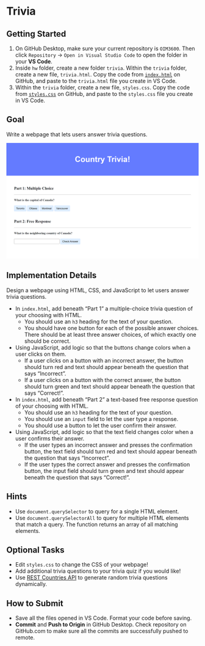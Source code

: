 # Trivia

## Getting Started

1. On GitHub Desktop, make sure your current repository is `OIM3600`. Then click `Repository` -> `Open in Visual Studio Code` to open the folder in your **VS Code**.
2. Inside `hw` folder, create a new folder `trivia`. Within the `trivia` folder, create a new file, `trivia.html`. Copy the code from [`index.html`](./trivia/index.html) on GitHub, and paste to the `trivia.html` file you create in VS Code.
3. Within the `trivia` folder, create a new file, `styles.css`. Copy the code from [`styles.css`](./trivia/styles.css) on GitHub, and paste to the `styles.css` file you create in VS Code.

## Goal

Write a webpage that lets users answer trivia questions.

![Country Trivia](images/trivia.png)

## Implementation Details

Design a webpage using HTML, CSS, and JavaScript to let users answer trivia questions.

- In `index.html`, add beneath “Part 1” a multiple-choice trivia question of your choosing with HTML.
  - You should use an `h3` heading for the text of your question.
  - You should have one button for each of the possible answer choices. There should be at least three answer choices, of which exactly one should be correct.
- Using JavaScript, add logic so that the buttons change colors when a user clicks on them.
  - If a user clicks on a button with an incorrect answer, the button should turn red and text should appear beneath the question that says “Incorrect”.
  - If a user clicks on a button with the correct answer, the button should turn green and text should appear beneath the question that says “Correct!”.
- In `index.html`, add beneath “Part 2” a text-based free response question of your choosing with HTML.
  - You should use an `h3` heading for the text of your question.
  - You should use an `input` field to let the user type a response.
  - You should use a button to let the user confirm their answer.
- Using JavaScript, add logic so that the text field changes color when a user confirms their answer.
  - If the user types an incorrect answer and presses the confirmation button, the text field should turn red and text should appear beneath the question that says “Incorrect”.
  - If the user types the correct answer and presses the confirmation button, the input field should turn green and text should appear beneath the question that says “Correct!”.

## Hints

- Use `document.querySelector` to query for a single HTML element.
- Use `document.querySelectorAll` to query for multiple HTML elements that match a query. The function returns an array of all matching elements.

## Optional Tasks

- Edit `styles.css` to change the CSS of your webpage!
- Add additional trivia questions to your trivia quiz if you would like!
- Use [REST Countries API](https://restcountries.com/) to generate random trivia questions dynamically.

## How to Submit

- Save all the files opened in VS Code. Format your code before saving.
- **Commit** and **Push to Origin** in GitHub Desktop. Check repository on GitHub.com to make sure all the commits are successfully pushed to remote.
